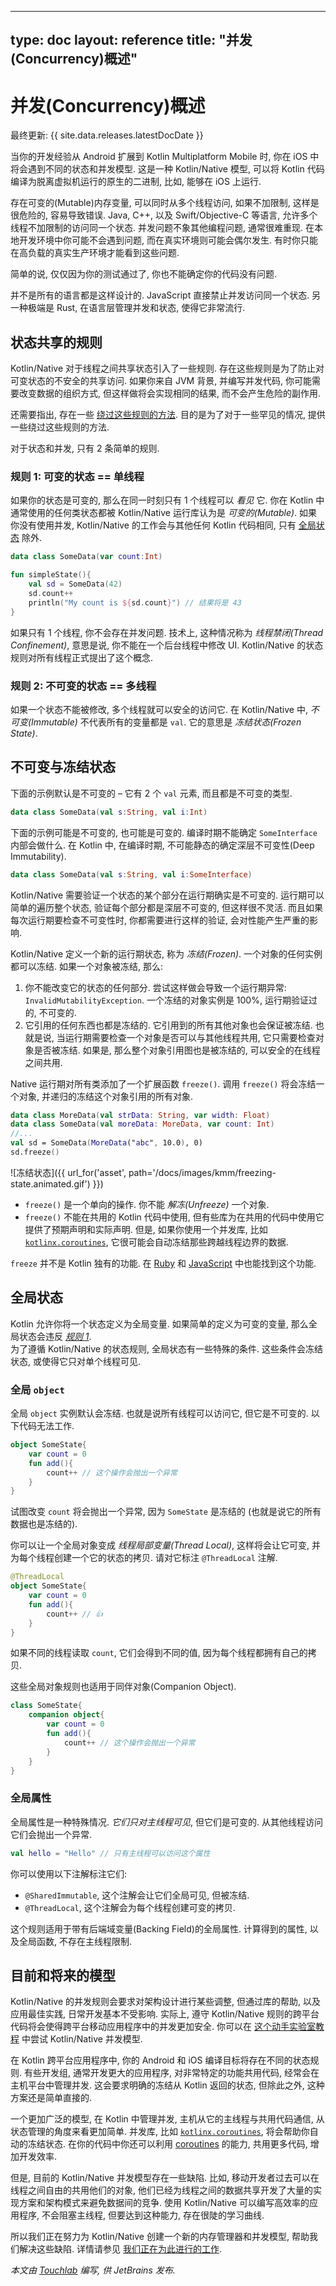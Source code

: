 
---
type: doc
layout: reference
title: "并发(Concurrency)概述"
---

# 并发(Concurrency)概述

最终更新: {{ site.data.releases.latestDocDate }}

当你的开发经验从 Android 扩展到 Kotlin Multiplatform Mobile 时, 你在 iOS 中将会遇到不同的状态和并发模型.
这是一种 Kotlin/Native 模型, 可以将 Kotlin 代码编译为脱离虚拟机运行的原生的二进制, 比如, 能够在 iOS 上运行. 

存在可变的(Mutable)内存变量, 可以同时从多个线程访问, 如果不加限制, 这样是很危险的, 容易导致错误. 
Java, C++, 以及 Swift/Objective-C 等语言, 允许多个线程不加限制的访问同一个状态.
并发问题不象其他编程问题, 通常很难重现. 在本地开发环境中你可能不会遇到问题, 而在真实环境则可能会偶尔发生. 
有时你只能在高负载的真实生产环境才能看到这些问题.

简单的说, 仅仅因为你的测试通过了, 你也不能确定你的代码没有问题.

并不是所有的语言都是这样设计的. JavaScript 直接禁止并发访问同一个状态.
另一种极端是 Rust, 在语言层管理并发和状态, 使得它非常流行. 

## 状态共享的规则 

Kotlin/Native 对于线程之间共享状态引入了一些规则. 存在这些规则是为了防止对可变状态的不安全的共享访问.
如果你来自 JVM 背景, 并编写并发代码, 你可能需要改变数据的组织方式, 但这样做将会实现相同的结果, 而不会产生危险的副作用.

还需要指出, 存在一些 [绕过这些规则的方法](multiplatform-mobile-concurrent-mutability.html). 
目的是为了对于一些罕见的情况, 提供一些绕过这些规则的方法.

对于状态和并发, 只有 2 条简单的规则.

### 规则 1: 可变的状态 == 单线程

如果你的状态是可变的, 那么在同一时刻只有 1 个线程可以 _看见_ 它.
你在 Kotlin 中通常使用的任何类状态都被 Kotlin/Native 运行库认为是 _可变的(Mutable)_.
如果你没有使用并发, Kotlin/Native 的工作会与其他任何 Kotlin 代码相同, 只有 [全局状态](#global-state) 除外.

```kotlin
data class SomeData(var count:Int)

fun simpleState(){
    val sd = SomeData(42)
    sd.count++
    println("My count is ${sd.count}") // 结果将是 43
}
```

如果只有 1 个线程, 你不会存在并发问题.
技术上, 这种情况称为 _线程禁闭(Thread Confinement)_, 意思是说, 你不能在一个后台线程中修改 UI.
Kotlin/Native 的状态规则对所有线程正式提出了这个概念.

### 规则 2: 不可变的状态 == 多线程

如果一个状态不能被修改, 多个线程就可以安全的访问它.
在 Kotlin/Native 中, _不可变(Immutable)_ 不代表所有的变量都是 `val`. 它的意思是 _冻结状态(Frozen State)_.

## 不可变与冻结状态

下面的示例默认是不可变的 – 它有 2 个 `val` 元素, 而且都是不可变的类型.

```kotlin
data class SomeData(val s:String, val i:Int)
```

下面的示例可能是不可变的, 也可能是可变的. 编译时期不能确定 `SomeInterface` 内部会做什么.
在 Kotlin 中, 在编译时期, 不可能静态的确定深层不可变性(Deep Immutability).

```kotlin
data class SomeData(val s:String, val i:SomeInterface)
```

Kotlin/Native 需要验证一个状态的某个部分在运行期确实是不可变的. 运行期可以简单的遍历整个状态, 验证每个部分都是深层不可变的, 但这样很不灵活.
而且如果每次运行期要检查不可变性时, 你都需要进行这样的验证, 会对性能产生严重的影响.

Kotlin/Native 定义一个新的运行期状态, 称为 _冻结(Frozen)_. 一个对象的任何实例都可以冻结. 如果一个对象被冻结, 那么:

1. 你不能改变它的状态的任何部分. 尝试这样做会导致一个运行期异常: `InvalidMutabilityException`.
   一个冻结的对象实例是 100%, 运行期验证过的, 不可变的.
2. 它引用的任何东西也都是冻结的. 它引用到的所有其他对象也会保证被冻结.
   也就是说, 当运行期需要检查一个对象是否可以与其他线程共用, 它只需要检查对象是否被冻结.
   如果是, 那么整个对象引用图也是被冻结的, 可以安全的在线程之间共用.

Native 运行期对所有类添加了一个扩展函数 `freeze()`. 调用 `freeze()` 将会冻结一个对象, 并递归的冻结这个对象引用的所有对象.

```kotlin
data class MoreData(val strData: String, var width: Float)
data class SomeData(val moreData: MoreData, var count: Int)
//...
val sd = SomeData(MoreData("abc", 10.0), 0)
sd.freeze()
```

![冻结状态]({{ url_for('asset', path='/docs/images/kmm/freezing-state.animated.gif') }})

* `freeze()` 是一个单向的操作. 你不能 _解冻(Unfreeze)_ 一个对象.
* `freeze()` 不能在共用的 Kotlin 代码中使用, 但有些库为在共用的代码中使用它提供了预期声明和实际声明.
  但是, 如果你使用一个并发库, 比如 [`kotlinx.coroutines`](https://github.com/Kotlin/kotlinx.coroutines),
  它很可能会自动冻结那些跨越线程边界的数据. 

`freeze` 并不是 Kotlin 独有的功能.
在 [Ruby](https://www.honeybadger.io/blog/when-to-use-freeze-and-frozen-in-ruby/)
和 [JavaScript](https://developer.mozilla.org/en-US/docs/Web/JavaScript/Reference/Global_Objects/Object/freeze)
中也能找到这个功能.

## 全局状态

Kotlin 允许你将一个状态定义为全局变量. 如果简单的定义为可变的变量, 那么全局状态会违反 [_规则 1_](#rule-1-mutable-state-1-thread).  
为了遵循 Kotlin/Native 的状态规则, 全局状态有一些特殊的条件. 
这些条件会冻结状态, 或使得它只对单个线程可见.

### 全局 `object`

全局 `object` 实例默认会冻结. 也就是说所有线程可以访问它, 但它是不可变的. 以下代码无法工作.

```kotlin
object SomeState{
    var count = 0
    fun add(){
        count++ // 这个操作会抛出一个异常
    }
}
```

试图改变 `count` 将会抛出一个异常, 因为 `SomeState` 是冻结的 (也就是说它的所有数据也是冻结的).

你可以让一个全局对象变成 _线程局部变量(Thread Local)_, 这样将会让它可变, 并为每个线程创建一个它的状态的拷贝. 
请对它标注 `@ThreadLocal` 注解.

```kotlin
@ThreadLocal
object SomeState{
    var count = 0
    fun add(){
        count++ // 👍
    }
}
```

如果不同的线程读取 `count`, 它们会得到不同的值, 因为每个线程都拥有自己的拷贝.

这些全局对象规则也适用于同伴对象(Companion Object).

```kotlin
class SomeState{
    companion object{
        var count = 0
        fun add(){
            count++ // 这个操作会抛出一个异常
        }
    }
}
```

### 全局属性

全局属性是一种特殊情况. *它们只对主线程可见*, 但它们是可变的.
从其他线程访问它们会抛出一个异常.

```kotlin
val hello = "Hello" // 只有主线程可以访问这个属性
```

你可以使用以下注解标注它们:

* `@SharedImmutable`, 这个注解会让它们全局可见, 但被冻结.
* `@ThreadLocal`, 这个注解会为每个线程创建可变的拷贝.

这个规则适用于带有后端域变量(Backing Field)的全局属性. 计算得到的属性, 以及全局函数, 不存在主线程限制.

## 目前和将来的模型

Kotlin/Native 的并发规则会要求对架构设计进行某些调整, 但通过库的帮助, 以及应用最佳实践, 日常开发基本不受影响.
实际上, 遵守 Kotlin/Native 规则的跨平台代码将会使得跨平台移动应用程序中的并发更加安全.
你可以在 [这个动手实验室教程](https://play.kotlinlang.org/hands-on/Kotlin%20Native%20Concurrency/) 中尝试 Kotlin/Native 并发模型.

在 Kotlin 跨平台应用程序中, 你的 Android 和 iOS 编译目标将存在不同的状态规则.
有些开发组, 通常开发更大的应用程序, 对非常特定的功能共用代码, 经常会在主机平台中管理并发. 
这会要求明确的冻结从 Kotlin 返回的状态, 但除此之外, 这种方案还是简单直接的. 

一个更加广泛的模型, 在 Kotlin 中管理并发, 主机从它的主线程与共用代码通信, 从状态管理的角度来看更加简单.
并发库, 比如 [`kotlinx.coroutines`](https://github.com/Kotlin/kotlinx.coroutines),
将会帮助你自动的冻结状态. 在你的代码中你还可以利用 [coroutines](coroutines-overview.html) 的能力,
共用更多代码, 增加开发效率.

但是, 目前的 Kotlin/Native 并发模型存在一些缺陷. 比如, 移动开发者过去可以在线程之间自由的共用他们的对象,
他们已经为线程之间的数据共享开发了大量的实现方案和架构模式来避免数据间的竞争.
使用 Kotlin/Native 可以编写高效率的应用程序, 不会阻塞主线程, 但要达到这种能力, 存在很陡的学习曲线.

所以我们正在努力为 Kotlin/Native 创建一个新的内存管理器和并发模型, 帮助我们解决这些缺陷.
详情请参见 [我们正在为此进行的工作](https://blog.jetbrains.com/kotlin/2020/07/kotlin-native-memory-management-roadmap/).

_本文由 [Touchlab](https://touchlab.co/) 编写, 供 JetBrains 发布._
